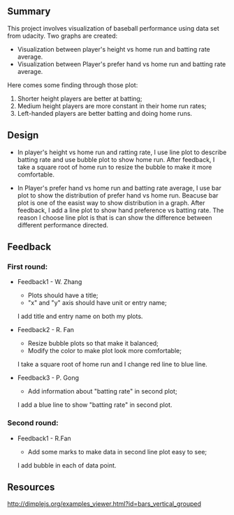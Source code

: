 ## Summary
This project involves visualization of baseball performance using data set from udacity. Two graphs are created:
* Visualization between player's height vs home run and batting rate average.
* Visualization between Player's prefer hand vs home run and batting rate average.

Here comes some finding through those plot:
1. Shorter height players are better at batting; 
2. Medium height players are more constant in their home run rates; 
3. Left-handed players are better batting and doing home runs. 

## Design
* In player's height vs home run and ratting rate, I use line plot to describe batting rate and use bubble plot to show home run. After feedback, I take a square root of home run to resize the bubble to make it more comfortable.

* In Player's prefer hand vs home run and batting rate average, I use bar plot to show the distribution of prefer hand vs home run. Beacuse bar plot is one of the easist way to show distribution in a graph. After feedback, I add a line plot to show hand preference vs batting rate. The reason I choose line plot is that is can show the difference between different performance directed.

## Feedback
### First round:
* Feedback1 - W. Zhang
  - Plots should have a title;
  - "x" and "y" axis should have unit or entry name;

  I add title and entry name on both my plots.
* Feedback2 - R. Fan
  - Resize bubble plots so that make it balanced;
  - Modify the color to make plot look more comfortable;
  
  I take a square root of home run and I change red line to blue line.
* Feedback3 - P. Gong
  - Add information about "batting rate" in second plot;
  
  I add a blue line to show "batting rate" in second plot.

### Second round:

* Feedback1 - R.Fan
  - Add some marks to make data in second line plot easy to see;

  I add bubble in each of data point.

## Resources
http://dimplejs.org/examples_viewer.html?id=bars_vertical_grouped

